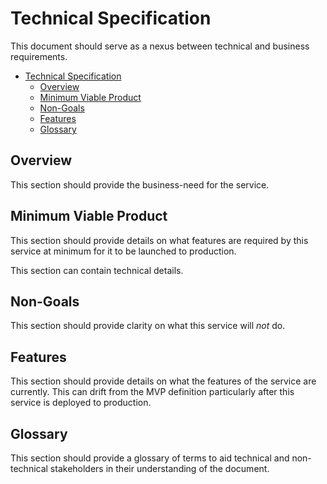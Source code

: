# Technical Specification

This document should serve as a nexus between technical and business requirements.

- [Technical Specification](#technical-specification)
  - [Overview](#overview)
  - [Minimum Viable Product](#minimum-viable-product)
  - [Non-Goals](#non-goals)
  - [Features](#features)
  - [Glossary](#glossary)

## Overview

This section should provide the business-need for the service.

## Minimum Viable Product

This section should provide details on what features are required by this service at minimum for it to be launched to
production.

This section can contain technical details.

## Non-Goals

This section should provide clarity on what this service will _not_ do.

## Features

This section should provide details on what the features of the service are currently. This can drift from the MVP
definition particularly after this service is deployed to production.

## Glossary

This section should provide a glossary of terms to aid technical and non-technical stakeholders in their understanding
of the document.
